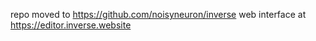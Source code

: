 repo moved to https://github.com/noisyneuron/inverse
web interface at https://editor.inverse.website
